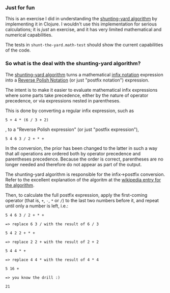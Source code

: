 ### Just for fun
This is an exercise I did in understanding the [shunting-yard algorithm](https://en.wikipedia.org/wiki/Shunting-yard_algorithm) by implementing it in Clojure.
I wouldn't use this implementation for serious calculations; it is _just_ an exercise, and it has very limited mathematical and numerical capabilities.

The tests in `shunt-the-yard.math-test` should show the current capabilities of the code.

### So what is the deal with the shunting-yard algorithm?

The [shunting-yard algorithm](https://en.wikipedia.org/wiki/Shunting-yard_algorithm) turns a mathematical [infix notation](https://en.wikipedia.org/wiki/Infix_notation) expression into a [Reverse Polish Notation](https://en.wikipedia.org/wiki/Reverse_Polish_notation) (or just "postfix notation") expression.

The intent is to make it easier to evaluate mathematical infix expressions where some parts take precedence, either by the nature of operator precedence, or via expressions nested in parentheses. 

This is done by converting a regular infix expression, such as 

```
5 + 4 * (6 / 3 + 2)
```

, to a "Reverse Polish expression" (or just "postfix expression"),

```
5 4 6 3 / 2 + * +
```
In the conversion, the prior has been changed to the latter in such a way that all operations are ordered both by operator precedence and parentheses precedence. Because the order is correct, parentheses are no longer needed and therefore do not appear as part of the output.

The shunting-yard algorithm is responsible for the infix->postfix conversion. Refer to the excellent explanation of the algoritm at the [wikipedia entry for the algorithm](https://en.wikipedia.org/wiki/Shunting-yard_algorithm).
 
Then, to calculate the full postfix expression, apply the first-coming operator (that is, `+`, `-`, `*` or `/`) to the last two numbers before it, and repeat until only a number is left, i.e.:
```
5 4 6 3 / 2 + * +

=> replace 6 3 / with the result of 6 / 3

5 4 2 2 + * +

=> replace 2 2 + with the result of 2 + 2

5 4 4 * +

=> replace 4 4 * with the result of 4 * 4

5 16 +

=> you know the drill :) 

21
```